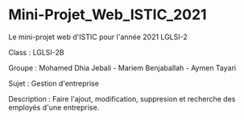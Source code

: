 # Mini-Projet_Web_ISTIC_2021
Le mini-projet web d'ISTIC pour l'année 2021 LGLSI-2

Class : LGLSI-2B

Groupe : Mohamed Dhia Jebali - Mariem Benjaballah - Aymen Tayari

Sujet : Gestion d'entreprise

Description : Faire l'ajout, modification, suppresion et recherche des employés d'une entreprise.